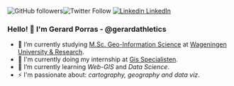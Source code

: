 ![GitHub followers](https://img.shields.io/github/followers/gerardathletics?style=social)![Twitter Follow](https://img.shields.io/twitter/follow/gerardathletics?style=social) [![Linkedin](https://i.stack.imgur.com/gVE0j.png) LinkedIn](https://www.linkedin.com/in/gerardathetics/)
&nbsp;

### Hello! 👋 I'm Gerard Porras - @gerardathletics

- 🔭 I’m currently studying [M.Sc. Geo-Information Science](https://www.wur.nl/en/Education-Programmes/master/MSc-programmes/MSc-Geo-Information-Science.htm) at [Wageningen University & Research](https://www.wur.nl/en.htm).
- 🔭 I'm currently doing my internship at [Gis Specialisten](https://gisspecialisten.nl/). 
- 🌱 I’m currently learning *Web-GIS* and *Data Science*.
- ⚡ I'm passionate about: *cartography, geography and data viz*. 


